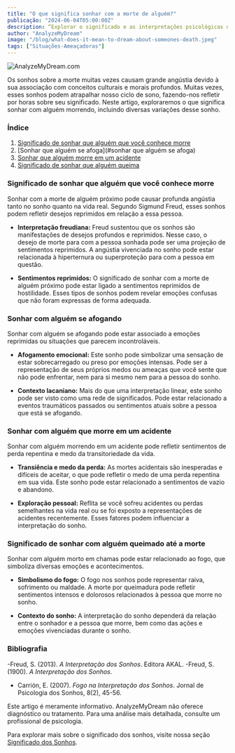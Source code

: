 ```yaml
---
title: "O que significa sonhar com a morte de alguém?"
publicação: "2024-06-04T05:00:00Z"
description: “Explorar o significado e as interpretações psicológicas dos sonhos em que alguém morre, analisando diferentes variantes como afogamentos, acidentes e queimaduras.”
author: "AnalyzeMyDream"
image: "/blog/what-does-it-mean-to-dream-about-someones-death.jpeg"
tags: ["Situações-Ameaçadoras"]
---
```


![AnalyzeMyDream.com](/blog/what-does-it-mean-to-dream-about-someones-death.jpeg)

Os sonhos sobre a morte muitas vezes causam grande angústia devido à sua associação com conceitos culturais e morais profundos. Muitas vezes, esses sonhos podem atrapalhar nosso ciclo de sono, fazendo-nos refletir por horas sobre seu significado. Neste artigo, exploraremos o que significa sonhar com alguém morrendo, incluindo diversas variações desse sonho.

### Índice

1. [Significado de sonhar que alguém que você conhece morre](#significado-de-sonhar-que-alguém-que-você-conhece-morre)
2. [Sonhar que alguém se afoga](#sonhar que alguém se afoga)
3. [Sonhar que alguém morre em um acidente](#sonhar-que-alguém-morre-em-um-acidente)
4. [Significado de sonhar que alguém queima](#significado-de-sonhar-que-alguém-queima)

### Significado de sonhar que alguém que você conhece morre

Sonhar com a morte de alguém próximo pode causar profunda angústia tanto no sonho quanto na vida real. Segundo Sigmund Freud, esses sonhos podem refletir desejos reprimidos em relação a essa pessoa.

- **Interpretação freudiana:** Freud sustentou que os sonhos são manifestações de desejos profundos e reprimidos. Nesse caso, o desejo de morte para com a pessoa sonhada pode ser uma projeção de sentimentos reprimidos. A angústia vivenciada no sonho pode estar relacionada à hiperternura ou superproteção para com a pessoa em questão.

- **Sentimentos reprimidos:** O significado de sonhar com a morte de alguém próximo pode estar ligado a sentimentos reprimidos de hostilidade. Esses tipos de sonhos podem revelar emoções confusas que não foram expressas de forma adequada.

### Sonhar com alguém se afogando

Sonhar com alguém se afogando pode estar associado a emoções reprimidas ou situações que parecem incontroláveis.

- **Afogamento emocional:** Este sonho pode simbolizar uma sensação de estar sobrecarregado ou preso por emoções intensas. Pode ser a representação de seus próprios medos ou ameaças que você sente que não pode enfrentar, nem para si mesmo nem para a pessoa do sonho.

- **Contexto lacaniano:** Mais do que uma interpretação linear, este sonho pode ser visto como uma rede de significados. Pode estar relacionado a eventos traumáticos passados ​​ou sentimentos atuais sobre a pessoa que está se afogando.

### Sonhar com alguém que morre em um acidente

Sonhar com alguém morrendo em um acidente pode refletir sentimentos de perda repentina e medo da transitoriedade da vida.

- **Transiência e medo da perda:** As mortes acidentais são inesperadas e difíceis de aceitar, o que pode refletir o medo de uma perda repentina em sua vida. Este sonho pode estar relacionado a sentimentos de vazio e abandono.

- **Exploração pessoal:** Reflita se você sofreu acidentes ou perdas semelhantes na vida real ou se foi exposto a representações de acidentes recentemente. Esses fatores podem influenciar a interpretação do sonho.

### Significado de sonhar com alguém queimado até a morte

Sonhar com alguém morto em chamas pode estar relacionado ao fogo, que simboliza diversas emoções e acontecimentos.

- **Simbolismo do fogo:** O fogo nos sonhos pode representar raiva, sofrimento ou maldade. A morte por queimadura pode refletir sentimentos intensos e dolorosos relacionados à pessoa que morre no sonho.

- **Contexto do sonho:** A interpretação do sonho dependerá da relação entre o sonhador e a pessoa que morre, bem como das ações e emoções vivenciadas durante o sonho.

### Bibliografia

-Freud, S. (2013). *A Interpretação dos Sonhos*. Editora AKAL.
-Freud, S. (1900). *A Interpretação dos Sonhos*.
- Carrión, E. (2007). *Fogo na Interpretação dos Sonhos*. Jornal de Psicologia dos Sonhos, 8(2), 45-56.

Este artigo é meramente informativo. AnalyzeMyDream não oferece diagnóstico ou tratamento. Para uma análise mais detalhada, consulte um profissional de psicologia.

Para explorar mais sobre o significado dos sonhos, visite nossa seção [Significado dos Sonhos](#).